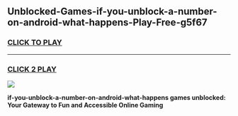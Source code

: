 
## Unblocked-Games-if-you-unblock-a-number-on-android-what-happens-Play-Free-g5f67
<h3>
<a href="https://premium76.site?title=if-you-unblock-a-number-on-android-what-happens&ref=21A">CLICK TO PLAY</a></h3>
<hr>

<h3>
<a href="https://premium76.site?title=if-you-unblock-a-number-on-android-what-happens&ref=21A">CLICK 2 PLAY</a>
  
</h3>

<a href="https://premium76.site?title=if-you-unblock-a-number-on-android-what-happens&ref=21A"><img src="https://clearcache.store/games.png"></a>


**if-you-unblock-a-number-on-android-what-happens games unblocked: Your Gateway to Fun and Accessible Online Gaming**
